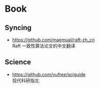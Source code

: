 # Book

## Syncing

- <https://github.com/maemual/raft-zh_cn> \
  Raft 一致性算法论文的中文翻译

## Science

- <https://github.com/yufree/sciguide> \
  现代科研指北
